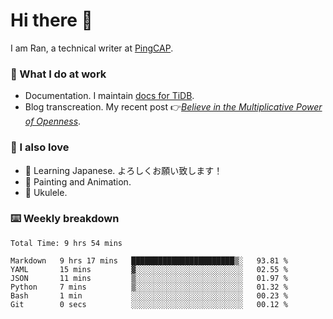 # Hi there 👋

I am Ran, a technical writer at [PingCAP](https://pingcap.com/).

### 📝 What I do at work

- Documentation. I maintain [docs for TiDB](https://github.com/pingcap/docs).
- Blog transcreation. My recent post 👉[*Believe in the Multiplicative Power of Openness*](https://pingcap.com/blog/believe-in-the-multiplicative-power-of-openness-open-source-community).

### 🤠 I also love

- 💬 Learning Japanese. よろしくお願い致します！
- 🎨 Painting and Animation.
- 🎵 Ukulele.

### ⌨️ Weekly breakdown

<!--START_SECTION:waka-->

```text
Total Time: 9 hrs 54 mins

Markdown   9 hrs 17 mins   ███████████████████████▒░   93.81 %
YAML       15 mins         ▓░░░░░░░░░░░░░░░░░░░░░░░░   02.55 %
JSON       11 mins         ▒░░░░░░░░░░░░░░░░░░░░░░░░   01.97 %
Python     7 mins          ▒░░░░░░░░░░░░░░░░░░░░░░░░   01.32 %
Bash       1 min           ░░░░░░░░░░░░░░░░░░░░░░░░░   00.23 %
Git        0 secs          ░░░░░░░░░░░░░░░░░░░░░░░░░   00.12 %
```

<!--END_SECTION:waka-->

